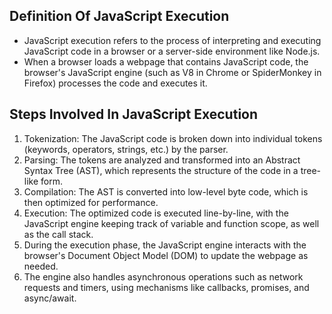 ## Definition Of JavaScript Execution

- JavaScript execution refers to the process of interpreting and executing JavaScript code in a browser or a server-side environment like Node.js.
- When a browser loads a webpage that contains JavaScript code, the browser's JavaScript engine (such as V8 in Chrome or SpiderMonkey in Firefox) processes the code and executes it.

## Steps Involved In JavaScript Execution

1. Tokenization: The JavaScript code is broken down into individual tokens (keywords, operators, strings, etc.) by the parser.
2. Parsing: The tokens are analyzed and transformed into an Abstract Syntax Tree (AST), which represents the structure of the code in a tree-like form.
3. Compilation: The AST is converted into low-level byte code, which is then optimized for performance.
4. Execution: The optimized code is executed line-by-line, with the JavaScript engine keeping track of variable and function scope, as well as the call stack.
5. During the execution phase, the JavaScript engine interacts with the browser's Document Object Model (DOM) to update the webpage as needed.
6. The engine also handles asynchronous operations such as network requests and timers, using mechanisms like callbacks, promises, and async/await.
